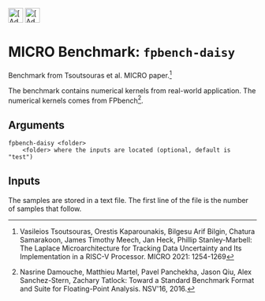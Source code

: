 [<img src="https://assets.signaloid.io/add-to-signaloid-cloud-logo-dark-v6.png#gh-dark-mode-only" alt="[Add to signaloid.io]" height="30">](https://signaloid.io/repositories?connect=https://github.com/signaloid/Signaloid-Demo-Basic-FPbenchDaisy#gh-dark-mode-only)
[<img src="https://assets.signaloid.io/add-to-signaloid-cloud-logo-light-v6.png#gh-light-mode-only" alt="[Add to signaloid.io]" height="30">](https://signaloid.io/repositories?connect=https://github.com/signaloid/Signaloid-Demo-Basic-FPbenchDaisy#gh-light-mode-only)

# MICRO Benchmark: `fpbench-daisy`

Benchmark from Tsoutsouras et al. MICRO paper.[^0]

The benchmark contains numerical kernels from real-world application.
The numerical kernels comes from FPbench[^1].


## Arguments

```
fpbench-daisy <folder>
	<folder> where the inputs are located (optional, default is "test")
```

## Inputs

The samples are stored in a text file.
The first line of the file is the number of samples that follow.

[^0]: Vasileios Tsoutsouras, Orestis Kaparounakis, Bilgesu Arif Bilgin, Chatura Samarakoon, James Timothy Meech, Jan Heck, Phillip Stanley-Marbell: The Laplace Microarchitecture for Tracking Data Uncertainty and Its Implementation in a RISC-V Processor. MICRO 2021: 1254-1269

[^1]: Nasrine Damouche, Matthieu Martel, Pavel Panchekha, Jason Qiu, Alex Sanchez-Stern, Zachary Tatlock: Toward a Standard Benchmark Format and Suite for Floating-Point Analysis. NSV'16, 2016.
